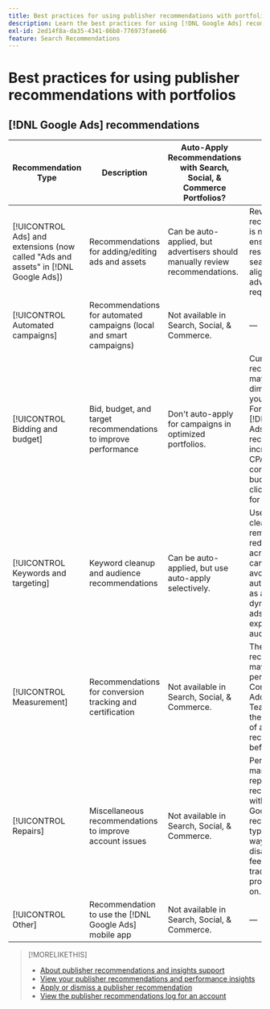 ```yaml
---
title: Best practices for using publisher recommendations with portfolios
description: Learn the best practices for using [!DNL Google Ads] recommendations with your Search, Social, & Commerce portfolios.
exl-id: 2ed14f8a-da35-4341-86b8-776973faee66
feature: Search Recommendations
---
```

# Best practices for using publisher recommendations with portfolios

<!-- Add info for MS once we have it ..." 

*[!DNL Google Ads] and [!DNL Microsoft® Advertising] accounts*
 
-->

## [!DNL Google Ads] recommendations

| Recommendation Type | Description | Auto-Apply Recommendations with Search, Social, & Commerce Portfolios? | Comments |
|--- |--- |--- |--- |
| [!UICONTROL Ads] and extensions (now called "Ads and assets" in [!DNL Google Ads]) | Recommendations for adding/editing ads and assets | Can be auto-applied, but advertisers should manually review recommendations. | Reviewing recommendations is necessary to ensure that responsive search ads are aligned with advertiser requirements. |
| [!UICONTROL Automated campaigns] | Recommendations for automated campaigns (local and smart campaigns) | Not available in Search, Social, & Commerce. | &mdash; |
| [!UICONTROL Bidding and budget] | Bid, budget, and target recommendations to improve performance | Don't auto-apply for campaigns in optimized portfolios. | Current recommendations may be one-dimensional for your purposes. For example, [!DNL Google Ads] recommends an increase in target CPA, without concern for budget, when clicks decrease for a campaign. |
| [!UICONTROL Keywords and targeting] | Keyword cleanup and audience recommendations | Can be auto-applied, but use auto-apply selectively. | Use keyword cleanup and removal of redundancies across campaigns, but avoid further automation (such as auto-creating dynamic search ads or auto-expanding audiences). |
| [!UICONTROL Measurement] | Recommendations for conversion tracking and certification | Not available in Search, Social, & Commerce. | These recommendations may impact performance. Consult with your Adobe Account Team to discuss the pros and cons of any recommendation before applying it. |
| [!UICONTROL Repairs] | Miscellaneous recommendations to improve account issues | Not available in Search, Social, & Commerce. | Periodically manually review repair recommendations within [!DNL Google Ads]. This recommendation type is a good way to identify disapproved ads, feed issues, tracking problems, and so on. |
| [!UICONTROL Other] | Recommendation to use the [!DNL Google Ads] mobile app | Not available in Search, Social, & Commerce. | &mdash; |

>[!MORELIKETHIS]
>
>* [About publisher recommendations and insights support](recommendation-support.md)
>* [View your publisher recommendations and performance insights](recommendation-view.md)
>* [Apply or dismiss a publisher recommendation](recommendation-apply-dismiss.md)
>* [View the publisher recommendations log for an account](recommendation-view-log.md)
